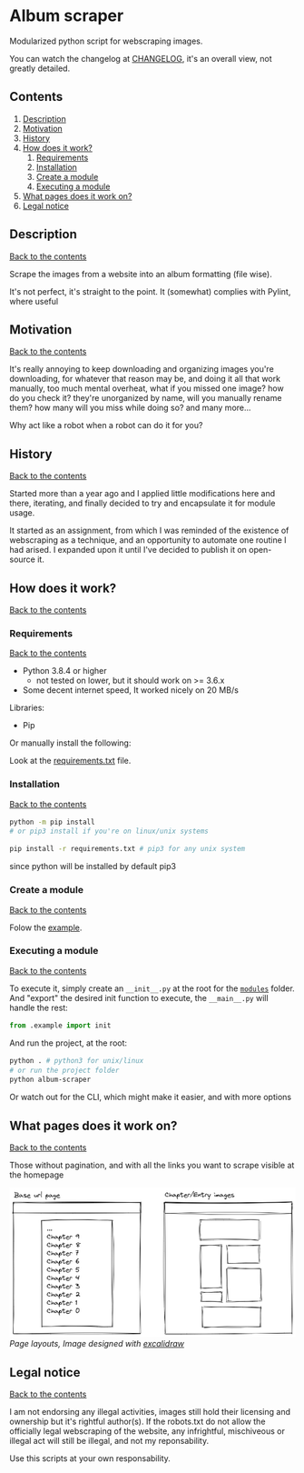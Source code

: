 # Album scraper

Modularized python script for webscraping images.

You can watch the changelog at [CHANGELOG](./CHANGELOG.md), it's an overall view, not greatly detailed.

## Contents

1. [Description](#description)
1. [Motivation](#motivation)
1. [History](#history)
1. [How does it work?](#how-does-it-work)
   1. [Requirements](#requirements)
   1. [Installation](#installation)
   1. [Create a module](#create-a-module)
   1. [Executing a module](#executing-a-module)
1. [What pages does it work on?](#what-pages-does-it-work-on)
1. [Legal notice](#legal-notice)

## Description

[Back to the contents](#contents)

Scrape the images from a website into an album formatting (file wise).

It's not perfect, it's straight to the point. It (somewhat) complies with Pylint, where useful

## Motivation

[Back to the contents](#contents)

It's really annoying to keep downloading and organizing images you're downloading, for whatever that reason may be, and doing it all that work manually, too much mental overheat, what if you missed one image? how do you check it? they're unorganized by name, will you manually rename them? how many will you miss while doing so? and many more...

Why act like a robot when a robot can do it for you?

## History

[Back to the contents](#contents)

Started more than a year ago and I applied little modifications here and there, iterating, and finally decided to try and encapsulate it for module usage.

It started as an assignment, from which I was reminded of the existence of webscraping as a technique, and an opportunity to automate one routine I had arised. I expanded upon it until I've decided to publish it on open-source it.

## How does it work?

[Back to the contents](#contents)

### Requirements

[Back to the contents](#contents)

- Python 3.8.4 or higher
  - not tested on lower, but it should work on >= 3.6.x
- Some decent internet speed, It worked nicely on 20 MB/s

Libraries:

- Pip

Or manually install the following:

Look at the [requirements.txt](./requirements.txt) file.

### Installation

[Back to the contents](#contents)

```bash
python -m pip install
# or pip3 install if you're on linux/unix systems
```

```bash
pip install -r requirements.txt # pip3 for any unix system
```

since python will be installed by default pip3

### Create a module

[Back to the contents](#contents)

Folow the [example](./modules/example/).

### Executing a module

[Back to the contents](#contents)

To execute it, simply create an `__init__.py` at the root for the [`modules`](./modules/) folder. And "export" the desired init function to execute, the `__main__.py` will handle the rest:

```python
from .example import init
```

And run the project, at the root:

```bash
python . # python3 for unix/linux
# or run the project folder
python album-scraper
```

Or watch out for the CLI, which might make it easier, and with more options

## What pages does it work on?

[Back to the contents](#contents)

Those without pagination, and with all the links you want to scrape visible at the homepage

![Pages example](./images/base.excalidraw.png)
_Page layouts, Image designed with [excalidraw](https://excalidraw.com/)_

## Legal notice

[Back to the contents](#contents)

I am not endorsing any illegal activities, images still hold their licensing and ownership but it's rightful author(s). If the robots.txt do not allow the officially legal webscraping of the website, any infrightful, mischiveous or illegal act will still be illegal, and not my reponsability.

Use this scripts at your own responsability.
